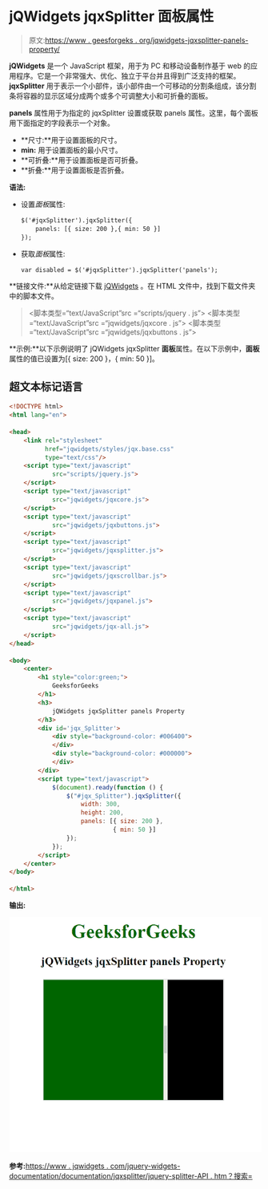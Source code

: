 # jQWidgets jqxSplitter 面板属性

> 原文:[https://www . geesforgeks . org/jqwidgets-jqxsplitter-panels-property/](https://www.geeksforgeeks.org/jqwidgets-jqxsplitter-panels-property/)

**jQWidgets** 是一个 JavaScript 框架，用于为 PC 和移动设备制作基于 web 的应用程序。它是一个非常强大、优化、独立于平台并且得到广泛支持的框架。 **jqxSplitter** 用于表示一个小部件，该小部件由一个可移动的分割条组成，该分割条将容器的显示区域分成两个或多个可调整大小和可折叠的面板。

**panels** 属性用于为指定的 jqxSplitter 设置或获取 panels 属性。这里，每个面板用下面指定的字段表示一个对象。

*   **尺寸:**用于设置面板的尺寸。
*   **min:** 用于设置面板的最小尺寸。
*   **可折叠:**用于设置面板是否可折叠。
*   **折叠:**用于设置面板是否折叠。

**语法:**

*   设置*面板*属性:

    ```html
    $('#jqxSplitter').jqxSplitter({ 
        panels: [{ size: 200 },{ min: 50 }]
    });
    ```

*   获取*面板*属性:

    ```html
    var disabled = $('#jqxSplitter').jqxSplitter('panels');
    ```

**链接文件:**从给定链接下载 [jQWidgets](https://www.jqwidgets.com/download/) 。在 HTML 文件中，找到下载文件夹中的脚本文件。

> <link rel="”stylesheet”" href="”jqwidgets/styles/jqx.base.css”" type="”text/css”/">
> <脚本类型=“text/JavaScript”src =“scripts/jquery . js”></script>
> <脚本类型=“text/JavaScript”src =“jqwidgets/jqxcore . js”></script>
> <脚本类型=“text/JavaScript”src =“jqwidgets/jqxbuttons . js”>

**示例:**以下示例说明了 jQWidgets jqxSplitter **面板**属性。在以下示例中，**面板** 属性的值已设置为[{ size: 200 }，{ min: 50 }]。

## 超文本标记语言

```html
<!DOCTYPE html>
<html lang="en">

<head>
    <link rel="stylesheet" 
          href="jqwidgets/styles/jqx.base.css"
          type="text/css"/>
    <script type="text/javascript" 
            src="scripts/jquery.js">
    </script>
    <script type="text/javascript" 
            src="jqwidgets/jqxcore.js">
    </script>
    <script type="text/javascript" 
            src="jqwidgets/jqxbuttons.js">
    </script>
    <script type="text/javascript" 
            src="jqwidgets/jqxsplitter.js">
    </script>
    <script type="text/javascript" 
            src="jqwidgets/jqxscrollbar.js">
    </script>
    <script type="text/javascript" 
            src="jqwidgets/jqxpanel.js">
    </script>
    <script type="text/javascript" 
            src="jqwidgets/jqx-all.js">
    </script>
</head>

<body>
    <center>
        <h1 style="color:green;">
            GeeksforGeeks
        </h1>
        <h3>
            jQWidgets jqxSplitter panels Property
        </h3>
        <div id='jqx_Splitter'>
            <div style="background-color: #006400">
            </div>
            <div style="background-color: #000000">
            </div>
        </div>
        <script type="text/javascript">
            $(document).ready(function () {
                $("#jqx_Splitter").jqxSplitter({
                    width: 300,
                    height: 200,
                    panels: [{ size: 200 },
                             { min: 50 }]
                });
            });
        </script>
    </center>
</body>

</html>
```

**输出:**

![](img/6d761921747dd9b3973f623390c00d8c.png)

**参考:**[https://www . jqwidgets . com/jquery-widgets-documentation/documentation/jqxsplitter/jquery-splitter-API . htm？搜索=](https://www.jqwidgets.com/jquery-widgets-documentation/documentation/jqxsplitter/jquery-splitter-api.htm?search=)